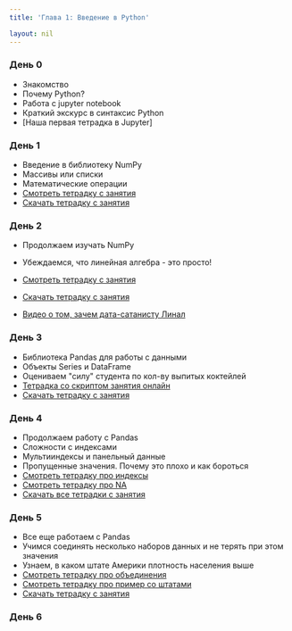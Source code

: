 ```yaml
---
title: 'Глава 1: Введение в Python'

layout: nil
---
```


### День 0

* Знакомство
* Почему Python?
* Работа с jupyter notebook
* Краткий экскурс в синтаксис Python
* [Наша первая тетрадка в Jupyter]

### День 1

* Введение в библиотеку NumPy
* Массивы или списки
* Математические операции
* [Смотреть тетрадку с занятия](https://github.com/MidiukinM/ML/blob/master/docs/notebooks/Chapter_1/view/Intro_to_numpy.ipynb)
* [Скачать тетрадку с занятия](https://github.com/MidiukinM/ML/blob/master/docs/notebooks/Chapter_1/День%201.zip?raw=true)


### День 2

* Продолжаем изучать NumPy
* Убеждаемся, что линейная алгебра - это просто!
* [Смотреть тетрадку с занятия](https://github.com/MidiukinM/ML/blob/master/docs/notebooks/Chapter_1/view/linear_alg.ipynb)
* [Скачать тетрадку с занятия](https://github.com/MidiukinM/ML/blob/master/docs/notebooks/Chapter_1/День%202.zip?raw=true)

* [Видео о том, зачем дата-сатанисту Линал](https://www.youtube.com/watch?time_continue=1&v=Or119IXozCM)


### День 3

* Библиотека Pandas для работы с данными
* Объекты Series и DataFrame
* Оцениваем "силу" студента по кол-ву выпитых коктейлей
* [Тетрадка со скриптом занятия онлайн](https://github.com/MidiukinM/ML/blob/master/docs/notebooks/Chapter_1/view/obj_in_pandas.ipynb)
* [Скачать тетрадку с занятия](https://github.com/MidiukinM/ML/blob/master/docs/notebooks/Chapter_1/День%203.zip?raw=true)


### День 4

* Продолжаем работу с Pandas
* Сложности с индексами
* Мультииндексы и панельный данные
* Пропущенные значения. Почему это плохо и как бороться
* [Смотреть тетрадку про индексы](https://github.com/MidiukinM/ML/blob/master/docs/notebooks/Chapter_1/view/index_pandas.ipynb)
* [Смотреть тетрадку про NA](https://github.com/MidiukinM/ML/blob/master/docs/notebooks/Chapter_1/view/NaN.ipynb)
* [Скачать все тетрадки с занятия](https://github.com/MidiukinM/ML/blob/master/docs/notebooks/Chapter_1/День%204.zip?raw=true)

### День 5

* Все еще работаем с Pandas
* Учимся соединять несколько наборов данных и не терять при этом значения
* Узнаем, в каком штате Америки плотность населения выше
* [Смотреть тетрадку про объединения](https://github.com/MidiukinM/ML/blob/master/docs/notebooks/Chapter_1/view/join_data.ipynb)
* [Смотреть тетрадку про пример со штатами](https://github.com/MidiukinM/ML/blob/master/docs/notebooks/Chapter_1/view/ex_join.ipynb)
* [Скачать тетрадку с занятия](https://github.com/MidiukinM/ML/blob/master/docs/notebooks/Chapter_1/День%205.zip?raw=true)

### День 6
